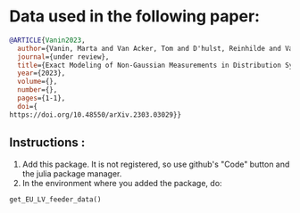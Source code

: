 # Data used in the following paper: 
```bibtex
@ARTICLE{Vanin2023,
  author={Vanin, Marta and Van Acker, Tom and D'hulst, Reinhilde and Van Hertem, Dirk},
  journal={under review}, 
  title={Exact Modeling of Non-Gaussian Measurements in Distribution System State Estimation}, 
  year={2023},
  volume={},
  number={},
  pages={1-1},
  doi={
https://doi.org/10.48550/arXiv.2303.03029}}
```

## Instructions :

1) Add this package. It is not registered, so use github's "Code" button and the julia package manager.
2) In the environment where you added the package, do:

```
get_EU_LV_feeder_data()
```
